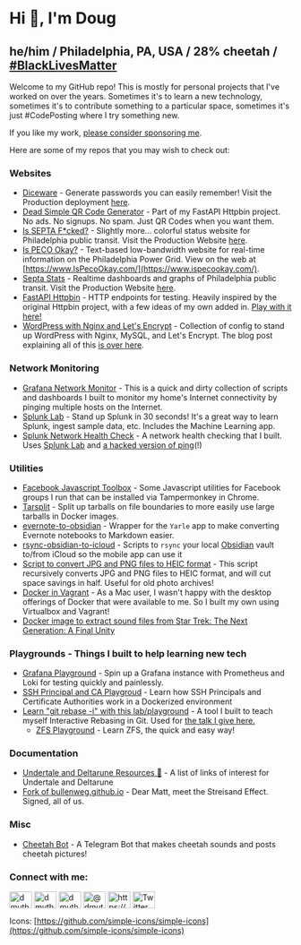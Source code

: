 
# Hi 👋, I'm Doug

## he/him / Philadelphia, PA, USA / 28% cheetah / [#BlackLivesMatter](https://github.com/SierraSoftworks/blmain)

Welcome to my GitHub repo!  This is mostly for personal projects that I've worked on over the years.  Sometimes it's to learn a new technology, sometimes it's to contribute something to a particular space, sometimes it's just #CodePosting where I try something new. 

If you like my work, [please consider sponsoring me](https://github.com/sponsors/dmuth).

Here are some of my repos that you may wish to check out:


### Websites

- [Diceware](https://github.com/dmuth/diceware) - Generate passwords you can easily remember!  Visit the Production deployment [here](https://diceware.dmuth.org/).
- [Dead Simple QR Code Generator](https://httpbin.dmuth.org/qrcode/) - Part of my FastAPI Httpbin project. No ads. No signups. No spam. Just QR Codes when you want them.
- [Is SEPTA F\*cked?](https://github.com/dmuth/IsSeptaFcked) - Slightly more... colorful status website for Philadelphia public transit.  Visit the Production Website [here](http://www.isseptafucked.com/).
- [Is PECO Okay?](https://github.com/dmuth/is-peco-okay) - Text-based low-bandwidth website for real-time information on the Philadelphia Power Grid.  View on the web at [https://www.IsPecoOkay.com/](https://www.ispecookay.com/).
- [Septa Stats](https://github.com/dmuth/SeptaStats) - Realtime dashboards and graphs of Philadelphia public transit. Visit the Production Website [here](https://septastats.com/).
- [FastAPI Httpbin](https://github.com/dmuth/fastapi-httpbin) - HTTP endpoints for testing.  Heavily inspired by the original Httpbin project, with a few ideas of my own added in.  [Play with it here!](https://httpbin.dmuth.org/)
- [WordPress with Nginx and Let's Encrypt](https://github.com/dmuth/wordpress-with-nginx-and-letsencrypt) - Collection of config to stand up WordPress with Nginx, MySQL, and Let's Encrypt. The blog post explaining all of this [is over here](https://www.dmuth.org/wordpress-5-in-docker-with-nginx-and-letsencrypt/).


### Network Monitoring

- [Grafana Network Monitor](https://github.com/dmuth/grafana-network-monitor) - This is a quick and dirty collection of scripts and dashboards I built to monitor my home's Internet connectivity by pinging multiple hosts on the Internet.
- [Splunk Lab](https://github.com/dmuth/splunk-lab) - Stand up Splunk in 30 seconds!  It's a great way to learn Splunk, ingest sample data, etc. Includes the Machine Learning app.
- [Splunk Network Health Check](https://github.com/dmuth/splunk-network-health-check) - A network health checking that I built.  Uses [Splunk Lab](https://github.com/dmuth/splunk-lab) and [a hacked version of ping](https://github.com/dmuth/iputils)(!)


### Utilities

- [Facebook Javascript Toolbox](https://github.com/dmuth/facebook-javascript-toolbox) - Some Javascript utilities for Facebook groups I run that can be installed via Tampermonkey in Chrome.
- [Tarsplit](https://github.com/dmuth/tarsplit) - Split up tarballs on file boundaries to more easily use large tarballs in Docker images.
- [evernote-to-obsidian](https://github.com/dmuth/evernote-to-obsidian) - Wrapper for the `Yarle` app to make converting Evernote notebooks to Markdown easier.
- [rsync-obsidian-to-icloud](https://github.com/dmuth/rsync-obsidian-to-icloud) - Scripts to `rsync` your local [Obsidian](https://obsidian.md/) vault to/from iCloud so the mobile app can use it
- [Script to convert JPG and PNG files to HEIC format](https://gist.github.com/dmuth/0e9738ec6f6811649ea83c5be09f407d) - This script recursively converts JPG and PNG files to HEIC format, and will cut space savings in half.  Useful for old photo archives!
- [Docker in Vagrant](https://github.com/dmuth/docker-in-vagrant/tree/main) - As a Mac user, I wasn't happy with the desktop offerings of Docker that were available to me.  So I built my own using Virtualbox and Vagrant!
- [Docker image to extract sound files from Star Trek: The Next Generation: A Final Unity](https://github.com/dmuth/tng-a-final-unity-extract-audio) 


### Playgrounds - Things I built to help learning new tech

- [Grafana Playground](https://github.com/dmuth/grafana-playground) - Spin up a Grafana instance with Prometheus and Loki for testing quickly and painlessly.
- [SSH Principal and CA Playgroud](https://github.com/dmuth/ssh-principal-and-ca-playground) - Learn how SSH Principals and Certificate Authorities work in a Dockerized environment
- [Learn "git rebase -i" with this lab/playground](https://github.com/dmuth/git-rebase-i-playground) - A tool I built to teach myself Interactive Rebasing in Git. Used for [the talk I give here.](https://docs.google.com/presentation/d/11_FkYuEFeRtqjRF_BVzsHYOH5b89Psn9phH5BLWrKV4/edit?usp=sharing)
  - [ZFS Playground](https://github.com/dmuth/zfs-playground) - Learn ZFS, the quick and easy way!


### Documentation

 - [Undertale and Deltarune Resources 🌻](https://github.com/dmuth/undertale-deltarune-resources) - A list of links of interest for Undertale and Deltarune
 - [Fork of bullenweg.github.io](https://github.com/dmuth/bullenweg.github.io) - Dear Matt, meet the Streisand Effect.  Signed, all of us.


### Misc

- [Cheetah Bot](https://github.com/dmuth/cheetah-bot) - A Telegram Bot that makes cheetah sounds and posts cheetah pictures!



<h3 align="left">Connect with me:</h3>
<p align="left">

<a href="https://bsky.app/profile/dmuth.bsky.social"><img align="center" src="https://cdn.simpleicons.org/bluesky" alt="dmuth" height="30" width="40" /></a>
<a href="https://linkedin.com/in/dmuth" target="blank"><img align="center" src="https://cdn.simpleicons.org/linkedin" alt="dmuth" height="30" width="40" /></a>
<a href="https://fb.com/dmuth" target="blank"><img align="center" src="https://cdn.simpleicons.org/facebook" alt="dmuth" height="30" width="40" /></a>
<a href="https://medium.com/@dmuth" target="blank"><img align="center" src="https://cdn.simpleicons.org/medium" alt="@dmuth" height="30" width="40" /></a>
<a href="/https://www.dmuth.org/feed/" target="blank"><img align="center" src="https://cdn.simpleicons.org/rss" alt="https://www.dmuth.org/feed/" height="30" width="40" /></a>
<a href="https://twitter.com/dmuth" target="blank"><img align="center" src="https://cdn.simpleicons.org/x" alt="Twitter" height="30" width="40" /></a>

</p>

Icons: [https://github.com/simple-icons/simple-icons](https://github.com/simple-icons/simple-icons)
